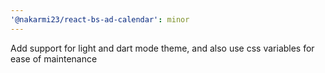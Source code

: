 ```yaml
---
'@nakarmi23/react-bs-ad-calendar': minor
---
```


Add support for light and dart mode theme, and also use css variables for ease of maintenance
